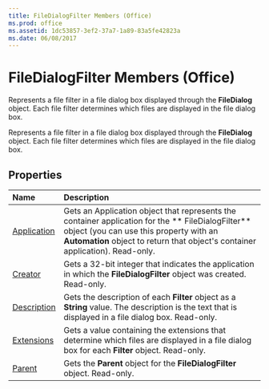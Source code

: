 ```yaml
---
title: FileDialogFilter Members (Office)
ms.prod: office
ms.assetid: 1dc53857-3ef2-37a7-1a89-83a5fe42823a
ms.date: 06/08/2017
---
```



# FileDialogFilter Members (Office)
Represents a file filter in a file dialog box displayed through the **FileDialog** object. Each file filter determines which files are displayed in the file dialog box.

Represents a file filter in a file dialog box displayed through the **FileDialog** object. Each file filter determines which files are displayed in the file dialog box.


## Properties



|**Name**|**Description**|
|:-----|:-----|
|[Application](filedialogfilter-application-property-office.md)|Gets an Application object that represents the container application for the ** FileDialogFilter** object (you can use this property with an **Automation** object to return that object's container application). Read-only.|
|[Creator](filedialogfilter-creator-property-office.md)|Gets a 32-bit integer that indicates the application in which the **FileDialogFilter** object was created. Read-only.|
|[Description](filedialogfilter-description-property-office.md)|Gets the description of each **Filter** object as a **String** value. The description is the text that is displayed in a file dialog box. Read-only.|
|[Extensions](filedialogfilter-extensions-property-office.md)|Gets a value containing the extensions that determine which files are displayed in a file dialog box for each **Filter** object. Read-only.|
|[Parent](filedialogfilter-parent-property-office.md)|Gets the **Parent** object for the **FileDialogFilter** object. Read-only.|

